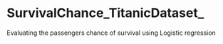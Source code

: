 # SurvivalChance_TitanicDataset_
Evaluating the passengers chance of survival using Logistic regression 
